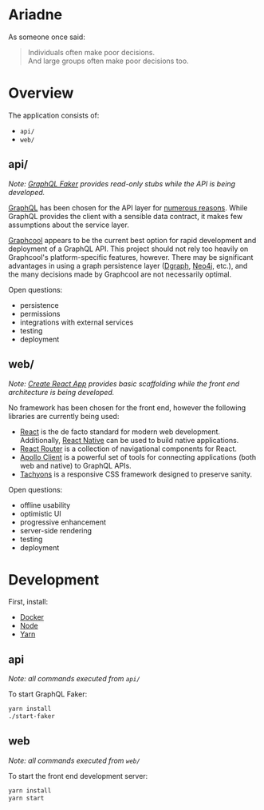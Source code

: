 # Ariadne
As someone once said:

> Individuals often make poor decisions.  
> And large groups often make poor decisions too.  


# Overview
The application consists of:
- `api/`
- `web/`

## api/
*Note: [GraphQL Faker][graphql-faker] provides read-only stubs while the API is being developed.*

[GraphQL][graphql] has been chosen for the API layer for [numerous reasons][why-graphql].
While GraphQL provides the client with a sensible data contract, it makes few assumptions about the service layer.

[Graphcool][graphcool] appears to be the current best option for rapid development and deployment of a GraphQL API.
This project should not rely too heavily on Graphcool's platform-specific features, however.
There may be significant advantages in using a graph persistence layer ([Dgraph][dgraph], [Neo4j][neo4j], etc.),
and the many decisions made by Graphcool are not necessarily optimal.

Open questions:
- persistence
- permissions
- integrations with external services
- testing
- deployment

## web/
*Note: [Create React App][create-react-app] provides basic scaffolding while the front end architecture is being developed.*

No framework has been chosen for the front end, however the following libraries are currently being used:
- [React][react] is the de facto standard for modern web development. Additionally, [React Native][react-native] can be used to build native applications.
- [React Router][react-router] is a collection of navigational components for React.
- [Apollo Client][apollo-client] is a powerful set of tools for connecting applications (both web and native) to GraphQL APIs.
- [Tachyons][tachyons] is a responsive CSS framework designed to preserve sanity.

Open questions:
- offline usability
- optimistic UI
- progressive enhancement
- server-side rendering
- testing
- deployment


# Development
First, install:
- [Docker][docker-install]
- [Node][node-install]
- [Yarn][yarn-install]

## api
*Note: all commands executed from `api/`*

To start GraphQL Faker:
```bash
yarn install
./start-faker
```

## web
*Note: all commands executed from `web/`*

To start the front end development server:
```bash
yarn install
yarn start
```


[graphql-faker]:    https://github.com/APIs-guru/graphql-faker
[graphql]:          http://graphql.org/
[why-graphql]:      https://www.howtographql.com/basics/1-graphql-is-the-better-rest/
[graphcool]:        https://www.graph.cool/
[dgraph]:           https://dgraph.io
[neo4j]:            https://neo4j.com
[create-react-app]: https://github.com/facebookincubator/create-react-app
[react]:            https://github.com/facebook/react
[react-router]:     https://github.com/ReactTraining/react-router
[react-native]:     https://facebook.github.io/react-native/
[apollo-client]:    https://github.com/apollographql/apollo-client
[tachyons]:         https://github.com/tachyons-css/tachyons
[docker-install]:   https://docs.docker.com/engine/installation/
[node-install]:     https://nodejs.org/en/download/
[yarn-install]:     https://yarnpkg.com/lang/en/docs/install/
